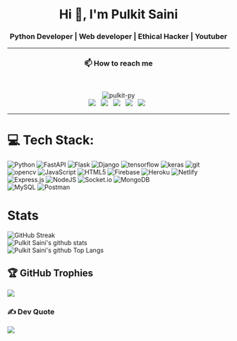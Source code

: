 <h1 align="center">Hi 👋, I'm Pulkit Saini</h1>
<h3 align="center">Python Developer | Web developer | Ethical Hacker | Youtuber</h3> 
<hr>
<h3 align='center'>📫 How to reach me</h3>   <br>
<p align='center'>
<img src="https://komarev.com/ghpvc/?username=Pulkit-py" alt="pulkit-py" /> <br/>
<a href="https://twitter.com/Pulkit_py"><img src="https://img.icons8.com/fluent/48/000000/twitter.png"/></a>&nbsp;&nbsp;
<a href="https://instagram.com/pulkit_py/"><img src="https://img.icons8.com/color/48/000000/instagram-new.png"/></a>&nbsp;&nbsp;
<a href="https://www.linkedin.com/in/pulkit-py/"><img src="https://img.icons8.com/fluent/48/000000/linkedin.png"/></a>&nbsp;&nbsp;
<a href="https://www.youtube.com/pulkitpy"><img src="https://img.icons8.com/doodle/48/000000/youtube-play--v2.png"/></a>&nbsp;&nbsp;
<a href="https://pulkit-py.github.io/pulkitpy/"><img src="https://img.icons8.com/office/44/000000/user-location.png"/></a>&nbsp;&nbsp;
</p>
<hr>

<p align='center' >
   
# 💻 Tech Stack:
![Python](https://img.shields.io/badge/python-%23323330.svg?style=for-the-badge&logo=python&logoColor=%2361DAFB)
![FastAPI](https://img.shields.io/badge/Fastapi-%23323330.svg?style=for-the-badge&logo=fastapi) 
![Flask](https://img.shields.io/badge/Flask-%23323330.svg?style=for-the-badge&logo=flask) 
![Django](https://img.shields.io/badge/Django-%23323330.svg?style=for-the-badge&logo=Django) 
![tensorflow](https://img.shields.io/badge/tensorflow-%23323330.svg?style=for-the-badge&logo=tensorflow) 
![keras](https://img.shields.io/badge/keras-%23323330.svg?style=for-the-badge&logo=keras) 
![git](https://img.shields.io/badge/git-%23323330.svg?style=for-the-badge&logo=git) 
![opencv](https://img.shields.io/badge/opencv-%23323330.svg?style=for-the-badge&logo=opencv) 
![JavaScript](https://img.shields.io/badge/javascript-%23323330.svg?style=for-the-badge&logo=javascript) 
![HTML5](https://img.shields.io/badge/html5-%23323330.svg?style=for-the-badge&logo=html5) 
![Firebase](https://img.shields.io/badge/firebase-%23323330.svg?style=for-the-badge&logo=firebase) 
![Heroku](https://img.shields.io/badge/heroku-%23323330.svg?style=for-the-badge&logo=heroku) 
![Netlify](https://img.shields.io/badge/netlify-%23323330.svg?style=for-the-badge&logo=netlify) 
![Express.js](https://img.shields.io/badge/express.js-%23323330.svg?style=for-the-badge&logo=express) 
![NodeJS](https://img.shields.io/badge/node.js-%23323330.svg?style=for-the-badge&logo=node.js) 
![Socket.io](https://img.shields.io/badge/Socket.io-%23323330.svg?style=for-the-badge&logo=socket.io) 
![MongoDB](https://img.shields.io/badge/MongoDB-%23323330.svg?style=for-the-badge&logo=mongodb) 	
![MySQL](https://img.shields.io/badge/mysql-%23323330.svg?style=for-the-badge&logo=mysql)
![Postman](https://img.shields.io/badge/Postman-%23323330.svg?style=for-the-badge&logo=postman)
 
  
# Stats
![GitHub Streak](https://github-readme-streak-stats.herokuapp.com?user=pulkit-py&theme=dark)<br/>
![Pulkit Saini's github stats](https://github-readme-stats.vercel.app/api?username=Pulkit-py&count_private=true&show_icons=true&hide=stars&theme=dark)<br/>
![Pulkit Saini's github Top Langs](https://github-readme-stats.vercel.app/api/top-langs/?username=Pulkit-py&layout=compact&theme=dark)<br/>

  
 

## 🏆 GitHub Trophies
![](https://github-profile-trophy.vercel.app/?username=Pulkit-py&theme=dark&margin-w=4)

### ✍️ Dev Quote
![](https://quotes-github-readme.vercel.app/api?type=horizontal&theme=radical)

<!--
**Pulkit-Py/pulkit-py** is a ✨ _special_ ✨ repository because its `README.md` (this file) appears on your GitHub profile.


Here are some ideas to get you started:

- 🔭 I’m currently working on ...
- 🌱 I’m currently learning ...
- 👯 I’m looking to collaborate on ...
- 🤔 I’m looking for help with ...
- 💬 Ask me about ...
- 📫 How to reach me: ...
- 😄 Pronouns: ...
- ⚡ Fun fact: ...
-->
 </p>
